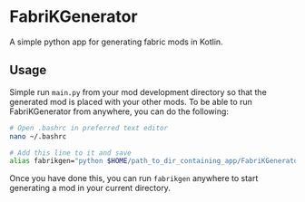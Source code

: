 # FabriKGenerator
A simple python app for generating fabric mods in Kotlin.

## Usage
Simple run `main.py` from your mod development directory so that the generated mod is placed with your other mods. To be able to run FabriKGenerator from anywhere, you can do the following:
```bash
# Open .bashrc in preferred text editor
nano ~/.bashrc

# Add this line to it and save
alias fabrikgen="python $HOME/path_to_dir_containing_app/FabriKGenerator/main.py"
```
Once you have done this, you can run `fabrikgen` anywhere to start generating a mod in your current directory.